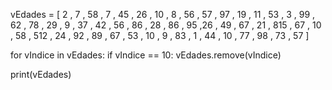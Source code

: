 

vEdades  = [ 2 , 7 , 58 , 7 , 45 , 26 , 10 , 8 , 56 , 57 , 97 , 19 , 11 , 53 , 3 , 99 , 62 , 78 , 29 , 9 , 37 , 42 , 56 , 86 , 28 , 86 , 95 ,26 , 49 , 67 , 21 , 815 , 67 , 10 , 58 , 512 , 24 , 92 , 89 , 67 , 53 , 10 , 9 , 83 , 1 , 44 , 10 , 77 , 98 , 73 , 57 ]

for vIndice in vEdades:
  if vIndice == 10:
    vEdades.remove(vIndice)

print(vEdades)
